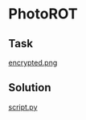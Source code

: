 # PhotoROT

## Task
[encrypted.png](./src/encrypted.png)

## Solution
[script.py](./solution/script.py)

